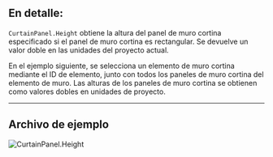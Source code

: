 ## En detalle:
`CurtainPanel.Height` obtiene la altura del panel de muro cortina especificado si el panel de muro cortina es rectangular. Se devuelve un valor doble en las unidades del proyecto actual.

En el ejemplo siguiente, se selecciona un elemento de muro cortina mediante el ID de elemento, junto con todos los paneles de muro cortina del elemento de muro. Las alturas de los paneles de muro cortina se obtienen como valores dobles en unidades de proyecto.
___
## Archivo de ejemplo

![CurtainPanel.Height](./Revit.Elements.CurtainPanel.Height_img.jpg)
